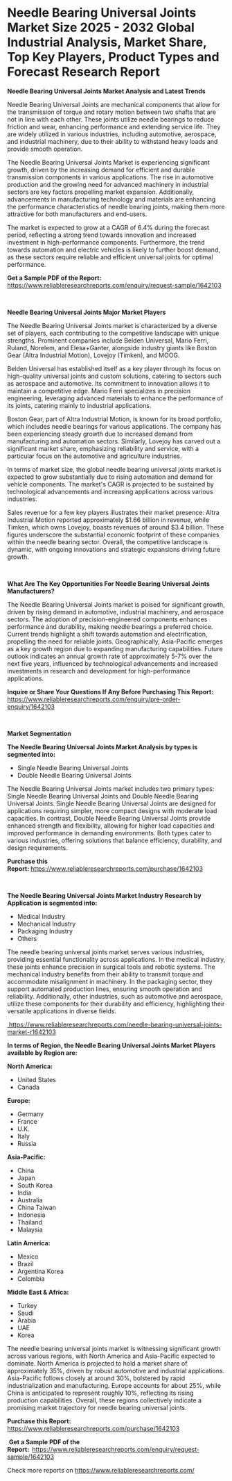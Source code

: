 <p><h1>Needle Bearing Universal Joints Market Size 2025 - 2032 Global Industrial Analysis, Market Share, Top Key Players, Product Types and Forecast Research Report</h1></p><p><strong>Needle Bearing Universal Joints Market Analysis and Latest Trends</strong></p>
<p><p>Needle Bearing Universal Joints are mechanical components that allow for the transmission of torque and rotary motion between two shafts that are not in line with each other. These joints utilize needle bearings to reduce friction and wear, enhancing performance and extending service life. They are widely utilized in various industries, including automotive, aerospace, and industrial machinery, due to their ability to withstand heavy loads and provide smooth operation.</p><p>The Needle Bearing Universal Joints Market is experiencing significant growth, driven by the increasing demand for efficient and durable transmission components in various applications. The rise in automotive production and the growing need for advanced machinery in industrial sectors are key factors propelling market expansion. Additionally, advancements in manufacturing technology and materials are enhancing the performance characteristics of needle bearing joints, making them more attractive for both manufacturers and end-users.</p><p>The market is expected to grow at a CAGR of 6.4% during the forecast period, reflecting a strong trend towards innovation and increased investment in high-performance components. Furthermore, the trend towards automation and electric vehicles is likely to further boost demand, as these sectors require reliable and efficient universal joints for optimal performance.</p></p>
<p><strong>Get a Sample PDF of the Report:&nbsp;</strong> <a href="https://www.reliableresearchreports.com/enquiry/request-sample/1642103?utm_campaign=3383&utm_medium=2&utm_source=Github&utm_content=ia&utm_term=11042025&utm_id=needle-bearing-universal-joints">https://www.reliableresearchreports.com/enquiry/request-sample/1642103</a></p>
<p>&nbsp;</p>
<p><strong>Needle Bearing Universal Joints Major Market Players</strong></p>
<p><p>The Needle Bearing Universal Joints market is characterized by a diverse set of players, each contributing to the competitive landscape with unique strengths. Prominent companies include Belden Universal, Mario Ferri, Ruland, Norelem, and Elesa+Ganter, alongside industry giants like Boston Gear (Altra Industrial Motion), Lovejoy (Timken), and MOOG.</p><p>Belden Universal has established itself as a key player through its focus on high-quality universal joints and custom solutions, catering to sectors such as aerospace and automotive. Its commitment to innovation allows it to maintain a competitive edge. Mario Ferri specializes in precision engineering, leveraging advanced materials to enhance the performance of its joints, catering mainly to industrial applications.</p><p>Boston Gear, part of Altra Industrial Motion, is known for its broad portfolio, which includes needle bearings for various applications. The company has been experiencing steady growth due to increased demand from manufacturing and automation sectors. Similarly, Lovejoy has carved out a significant market share, emphasizing reliability and service, with a particular focus on the automotive and agriculture industries.</p><p>In terms of market size, the global needle bearing universal joints market is expected to grow substantially due to rising automation and demand for vehicle components. The market's CAGR is projected to be sustained by technological advancements and increasing applications across various industries.</p><p>Sales revenue for a few key players illustrates their market presence: Altra Industrial Motion reported approximately $1.66 billion in revenue, while Timken, which owns Lovejoy, boasts revenues of around $3.4 billion. These figures underscore the substantial economic footprint of these companies within the needle bearing sector. Overall, the competitive landscape is dynamic, with ongoing innovations and strategic expansions driving future growth.</p></p>
<p>&nbsp;</p>
<p><strong>What Are The Key Opportunities For Needle Bearing Universal Joints Manufacturers?</strong></p>
<p><p>The Needle Bearing Universal Joints market is poised for significant growth, driven by rising demand in automotive, industrial machinery, and aerospace sectors. The adoption of precision-engineered components enhances performance and durability, making needle bearings a preferred choice. Current trends highlight a shift towards automation and electrification, propelling the need for reliable joints. Geographically, Asia-Pacific emerges as a key growth region due to expanding manufacturing capabilities. Future outlook indicates an annual growth rate of approximately 5-7% over the next five years, influenced by technological advancements and increased investments in research and development for high-performance applications.</p></p>
<p><strong>Inquire or Share Your Questions If Any Before Purchasing This Report:</strong> <a href="https://www.reliableresearchreports.com/enquiry/pre-order-enquiry/1642103?utm_campaign=3383&utm_medium=2&utm_source=Github&utm_content=ia&utm_term=11042025&utm_id=needle-bearing-universal-joints">https://www.reliableresearchreports.com/enquiry/pre-order-enquiry/1642103</a></p>
<p>&nbsp;</p>
<p><strong>Market Segmentation</strong></p>
<p><strong>The Needle Bearing Universal Joints Market Analysis by types is segmented into:</strong></p>
<p><ul><li>Single Needle Bearing Universal Joints</li><li>Double Needle Bearing Universal Joints</li></ul></p>
<p><p>The Needle Bearing Universal Joints market includes two primary types: Single Needle Bearing Universal Joints and Double Needle Bearing Universal Joints. Single Needle Bearing Universal Joints are designed for applications requiring simpler, more compact designs with moderate load capacities. In contrast, Double Needle Bearing Universal Joints provide enhanced strength and flexibility, allowing for higher load capacities and improved performance in demanding environments. Both types cater to various industries, offering solutions that balance efficiency, durability, and design requirements.</p></p>
<p><strong>Purchase this Report:&nbsp;</strong><a href="https://www.reliableresearchreports.com/purchase/1642103?utm_campaign=3383&utm_medium=2&utm_source=Github&utm_content=ia&utm_term=11042025&utm_id=needle-bearing-universal-joints">https://www.reliableresearchreports.com/purchase/1642103</a></p>
<p>&nbsp;</p>
<p><strong>The Needle Bearing Universal Joints Market Industry Research by Application is segmented into:</strong></p>
<p><ul><li>Medical Industry</li><li>Mechanical Industry</li><li>Packaging Industry</li><li>Others</li></ul></p>
<p><p>The needle bearing universal joints market serves various industries, providing essential functionality across applications. In the medical industry, these joints enhance precision in surgical tools and robotic systems. The mechanical industry benefits from their ability to transmit torque and accommodate misalignment in machinery. In the packaging sector, they support automated production lines, ensuring smooth operation and reliability. Additionally, other industries, such as automotive and aerospace, utilize these components for their durability and efficiency, highlighting their versatile applications in diverse fields.</p></p>
<p><a href="https://www.reliableresearchreports.com/needle-bearing-universal-joints-market-r1642103?utm_campaign=3383&utm_medium=2&utm_source=Github&utm_content=ia&utm_term=11042025&utm_id=needle-bearing-universal-joints">&nbsp;https://www.reliableresearchreports.com/needle-bearing-universal-joints-market-r1642103</a></p>
<p><strong>In terms of Region, the Needle Bearing Universal Joints Market Players available by Region are:</strong></p>
<p>
    <p> <strong> North America: </strong>
        <ul>
            <li>United States</li>
            <li>Canada</li>
        </ul>
        </p> 
    <p> <strong> Europe: </strong>
        <ul>
            <li>Germany</li>
            <li>France</li>
            <li>U.K.</li>
            <li>Italy</li>
            <li>Russia</li>
        </ul>
        </p> 
    <p> <strong> Asia-Pacific: </strong>
        <ul>
            <li>China</li>
            <li>Japan</li>
            <li>South Korea</li>
            <li>India</li>
            <li>Australia</li>
            <li>China Taiwan</li>
            <li>Indonesia</li>
            <li>Thailand</li>
            <li>Malaysia</li>
        </ul>
        </p> 
    <p> <strong> Latin America: </strong>
        <ul>
            <li>Mexico</li>
            <li>Brazil</li>
            <li>Argentina Korea</li>
            <li>Colombia</li>
        </ul>
        </p> 
    <p> <strong> Middle East & Africa: </strong>
        <ul>
            <li>Turkey</li>
            <li>Saudi</li>
            <li>Arabia</li>
            <li>UAE</li>
            <li>Korea</li>
        </ul>
    </p>
    </p>
<p><p>The needle bearing universal joints market is witnessing significant growth across various regions, with North America and Asia-Pacific expected to dominate. North America is projected to hold a market share of approximately 35%, driven by robust automotive and industrial applications. Asia-Pacific follows closely at around 30%, bolstered by rapid industrialization and manufacturing. Europe accounts for about 25%, while China is anticipated to represent roughly 10%, reflecting its rising production capabilities. Overall, these regions collectively indicate a promising market trajectory for needle bearing universal joints.</p></p>
<p><strong>Purchase this Report: </strong><a href="https://www.reliableresearchreports.com/purchase/1642103?utm_campaign=3383&utm_medium=2&utm_source=Github&utm_content=ia&utm_term=11042025&utm_id=needle-bearing-universal-joints">https://www.reliableresearchreports.com/purchase/1642103</a></p>
<p>&nbsp;<strong>Get a Sample PDF of the Report:&nbsp;&nbsp;</strong><a href="https://www.reliableresearchreports.com/enquiry/request-sample/1642103?utm_campaign=3383&utm_medium=2&utm_source=Github&utm_content=ia&utm_term=11042025&utm_id=needle-bearing-universal-joints">https://www.reliableresearchreports.com/enquiry/request-sample/1642103</a></p>
<p><strong></strong></p>
<p>Check more reports on <a href="https://www.reliableresearchreports.com/?utm_campaign=3383&utm_medium=2&utm_source=Github&utm_content=ia&utm_term=11042025&utm_id=needle-bearing-universal-joints">https://www.reliableresearchreports.com/</a></p>